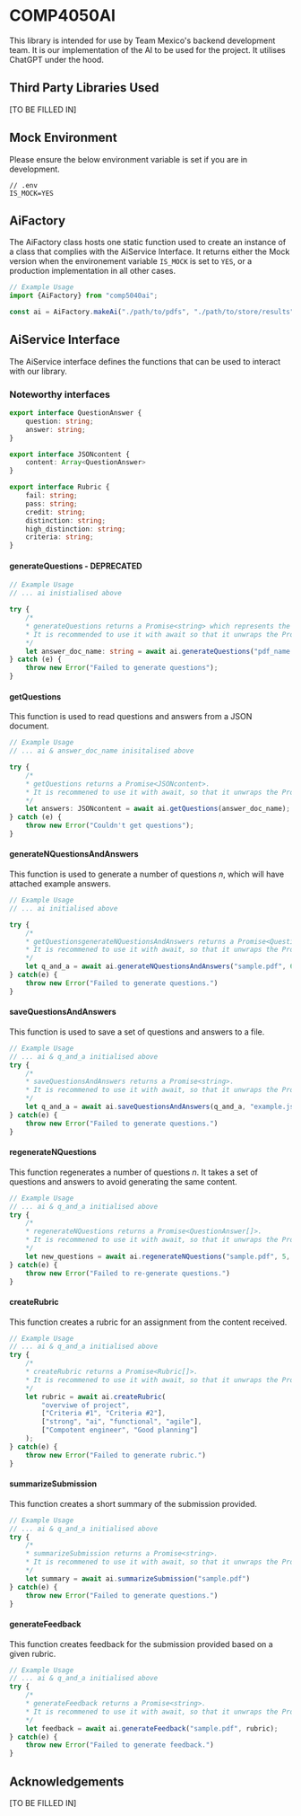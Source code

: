 # COMP4050AI
This library is intended for use by Team Mexico's backend development team. It is our implementation of the AI to be used for the project. It utilises ChatGPT under the hood.

## Third Party Libraries Used
[TO BE FILLED IN]

## Mock Environment
Please ensure the below environment variable is set if you are in development.
```
// .env
IS_MOCK=YES
```

## AiFactory
The AiFactory class hosts one static function used to create an instance of a class that complies with the AiService Interface. It returns either the Mock version when the environement variable `IS_MOCK` is set to `YES`, or a production implementation in all other cases.

```typescript
// Example Usage
import {AiFactory} from "comp5040ai";

const ai = AiFactory.makeAi("./path/to/pdfs", "./path/to/store/results", "open_ai_api_key");
```

## AiService Interface
The AiService interface defines the functions that can be used to interact with our library.

### Noteworthy interfaces
```typescript
export interface QuestionAnswer {
    question: string;
    answer: string;
}

export interface JSONcontent {
    content: Array<QuestionAnswer>
}

export interface Rubric {
    fail: string;
    pass: string;
    credit: string;
    distinction: string;
    high_distinction: string;
    criteria: string;
}
```

#### generateQuestions - DEPRECATED
```typescript
// Example Usage
// ... ai inistialised above

try {
    /*
    * generateQuestions returns a Promise<string> which represents the name given to the resulting file.
    * It is recommended to use it with await so that it unwraps the Promise for you.
    */
    let answer_doc_name: string = await ai.generateQuestions("pdf_name.pdf");
} catch (e) {
    throw new Error("Failed to generate questions");
}
```

#### getQuestions
This function is used to read questions and answers from a JSON document.
```typescript
// Example Usage
// ... ai & answer_doc_name inisitalised above

try {
    /*
    * getQuestions returns a Promise<JSONcontent>.
    * It is recommened to use it with await, so that it unwraps the Promise for you.
    */
    let answers: JSONcontent = await ai.getQuestions(answer_doc_name);
} catch (e) {
    throw new Error("Couldn't get questions");
}
```

#### generateNQuestionsAndAnswers
This function is used to generate a number of questions *n*, which will have attached example answers.
```typescript
// Example Usage
// ... ai initialised above

try {
    /*
    * getQuestionsgenerateNQuestionsAndAnswers returns a Promise<QuestionAnswer[]>.
    * It is recommened to use it with await, so that it unwraps the Promise for you.
    */
    let q_and_a = await ai.generateNQuestionsAndAnswers("sample.pdf", 6)
} catch(e) {
    throw new Error("Failed to generate questions.")
}

```

#### saveQuestionsAndAnswers
This function is used to save a set of questions and answers to a file.
```typescript
// Example Usage
// ... ai & q_and_a initialised above
try {
    /*
    * saveQuestionsAndAnswers returns a Promise<string>.
    * It is recommened to use it with await, so that it unwraps the Promise for you.
    */
    let q_and_a = await ai.saveQuestionsAndAnswers(q_and_a, "example.json")
} catch(e) {
    throw new Error("Failed to generate questions.")
}
```

#### regenerateNQuestions
This function regenerates a number of questions *n*. It takes a set of questions and answers to avoid generating the same content.
```typescript
// Example Usage
// ... ai & q_and_a initialised above
try {
    /*
    * regenerateNQuestions returns a Promise<QuestionAnswer[]>.
    * It is recommened to use it with await, so that it unwraps the Promise for you.
    */
    let new_questions = await ai.regenerateNQuestions("sample.pdf", 5, q_and_a);
} catch(e) {
    throw new Error("Failed to re-generate questions.")
}
```

#### createRubric
This function creates a rubric for an assignment from the content received.
```typescript
// Example Usage
// ... ai & q_and_a initialised above
try {
    /*
    * createRubric returns a Promise<Rubric[]>.
    * It is recommened to use it with await, so that it unwraps the Promise for you.
    */
    let rubric = await ai.createRubric(
        "overviwe of project",
        ["Criteria #1", "Criteria #2"],
        ["strong", "ai", "functional", "agile"],
        ["Compotent engineer", "Good planning"]
    );
} catch(e) {
    throw new Error("Failed to generate rubric.")
}
```

#### summarizeSubmission
This function creates a short summary of the submission provided.
```typescript
// Example Usage
// ... ai & q_and_a initialised above
try {
    /*
    * summarizeSubmission returns a Promise<string>.
    * It is recommened to use it with await, so that it unwraps the Promise for you.
    */
    let summary = await ai.summarizeSubmission("sample.pdf")
} catch(e) {
    throw new Error("Failed to generate questions.")
}
```

#### generateFeedback
This function creates feedback for the submission provided based on a given rubric.
```typescript
// Example Usage
// ... ai & q_and_a initialised above
try {
    /*
    * generateFeedback returns a Promise<string>.
    * It is recommened to use it with await, so that it unwraps the Promise for you.
    */
    let feedback = await ai.generateFeedback("sample.pdf", rubric);
} catch(e) {
    throw new Error("Failed to generate feedback.")
}
```

## Acknowledgements
[TO BE FILLED IN]
